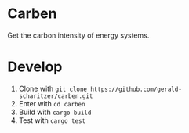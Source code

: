 # Carben

Get the carbon intensity of energy systems.

# Develop

1. Clone with `git clone https://github.com/gerald-scharitzer/carben.git`
2. Enter with `cd carben`
3. Build with `cargo build`
4. Test with `cargo test`
